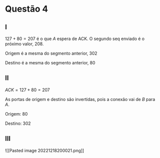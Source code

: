 # Questão 4

## I
$127 + 80 = 207$ é o que $A$ espera de ACK. O segundo seq enviado é o próximo valor, $208$.

Origem é a mesma do segmento anterior, 302

Destino é a mesma do segmento anterior, 80

## II
$ACK = 127 + 80 = 207$

As portas de origem e destino são invertidas, pois a conexão vai de $B$ para $A$.

Origem: 80

Destino: 302

## III
![[Pasted image 20221218200021.png]]